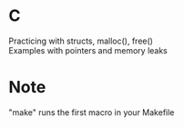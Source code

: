 # C
Practicing with structs, malloc(), free()  
Examples with pointers and memory leaks  

# Note
"make" runs the first macro in your Makefile

